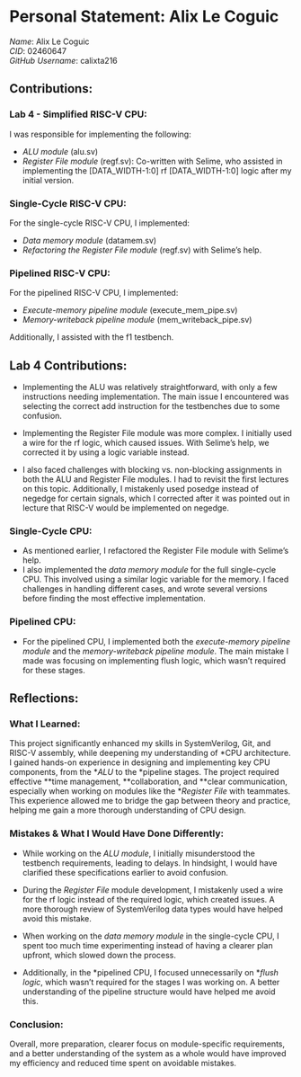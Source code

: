 # Personal Statement: Alix Le Coguic

*Name*: Alix Le Coguic  
*CID*: 02460647  
*GitHub Username*: calixta216  

## Contributions:

### Lab 4 - Simplified RISC-V CPU:
I was responsible for implementing the following:

- *ALU module* (alu.sv)
- *Register File module* (regf.sv): Co-written with Selime, who assisted in implementing the [DATA_WIDTH-1:0] rf [DATA_WIDTH-1:0] logic after my initial version.

### Single-Cycle RISC-V CPU:
For the single-cycle RISC-V CPU, I implemented:

- *Data memory module* (datamem.sv)
- *Refactoring the Register File module* (regf.sv) with Selime’s help.

### Pipelined RISC-V CPU:
For the pipelined RISC-V CPU, I implemented:

- *Execute-memory pipeline module* (execute_mem_pipe.sv)
- *Memory-writeback pipeline module* (mem_writeback_pipe.sv)

Additionally, I assisted with the f1 testbench.

## Lab 4 Contributions:

- Implementing the ALU was relatively straightforward, with only a few instructions needing implementation. The main issue I encountered was selecting the correct add instruction for the testbenches due to some confusion.
  
- Implementing the Register File module was more complex. I initially used a wire for the rf logic, which caused issues. With Selime’s help, we corrected it by using a logic variable instead.
  
- I also faced challenges with blocking vs. non-blocking assignments in both the ALU and Register File modules. I had to revisit the first lectures on this topic. Additionally, I mistakenly used posedge instead of negedge for certain signals, which I corrected after it was pointed out in lecture that RISC-V would be implemented on negedge.

### Single-Cycle CPU:
- As mentioned earlier, I refactored the Register File module with Selime’s help.
- I also implemented the *data memory module* for the full single-cycle CPU. This involved using a similar logic variable for the memory. I faced challenges in handling different cases, and wrote several versions before finding the most effective implementation.

### Pipelined CPU:
- For the pipelined CPU, I implemented both the *execute-memory pipeline module* and the *memory-writeback pipeline module*. The main mistake I made was focusing on implementing flush logic, which wasn’t required for these stages.

## Reflections:

### What I Learned:
This project significantly enhanced my skills in SystemVerilog, Git, and RISC-V assembly, while deepening my understanding of *CPU architecture. I gained hands-on experience in designing and implementing key CPU components, from the **ALU* to the *pipeline stages. The project required effective **time management, **collaboration, and **clear communication, especially when working on modules like the **Register File* with teammates. This experience allowed me to bridge the gap between theory and practice, helping me gain a more thorough understanding of CPU design.

### Mistakes & What I Would Have Done Differently:
- While working on the *ALU module*, I initially misunderstood the testbench requirements, leading to delays. In hindsight, I would have clarified these specifications earlier to avoid confusion.
  
- During the *Register File* module development, I mistakenly used a wire for the rf logic instead of the required logic, which created issues. A more thorough review of SystemVerilog data types would have helped avoid this mistake.
  
- When working on the *data memory module* in the single-cycle CPU, I spent too much time experimenting instead of having a clearer plan upfront, which slowed down the process.
  
- Additionally, in the *pipelined CPU, I focused unnecessarily on **flush logic*, which wasn’t required for the stages I was working on. A better understanding of the pipeline structure would have helped me avoid this.

### Conclusion:
Overall, more preparation, clearer focus on module-specific requirements, and a better understanding of the system as a whole would have improved my efficiency and reduced time spent on avoidable mistakes.
